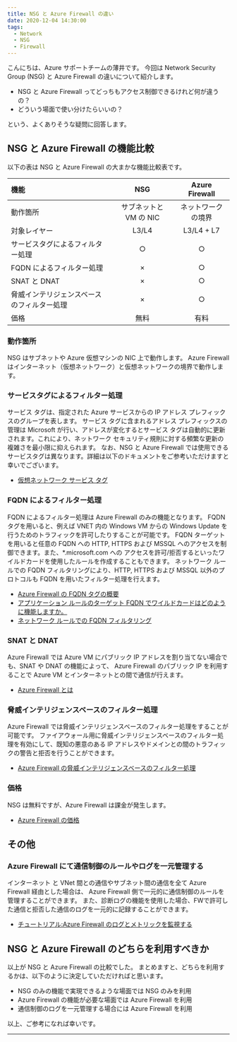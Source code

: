 ```yaml
---
title: NSG と Azure Firewall の違い
date: 2020-12-04 14:30:00 
tags:
  - Network
  - NSG
  - Firewall
---
```


こんにちは、Azure サポートチームの薄井です。
今回は Network Security Group (NSG) と Azure Firewall の違いについて紹介します。

- NSG と Azure Firewall ってどっちもアクセス制御できるけれど何が違うの？
- どういう場面で使い分けたらいいの？

という、よくありそうな疑問に回答します。

<!-- more -->

## NSG と Azure Firewall の機能比較
以下の表は NSG と Azure Firewall の大まかな機能比較表です。

|                       機能                 | NSG | Azure Firewall |
|:------------------------------------------|:---:|:--------:|
| 動作箇所           |  サブネットと VM の NIC  |    ネットワークの境界    |
| 対象レイヤー       |  L3/L4  |    L3/L4 + L7    |
| サービスタグによるフィルター処理           |  ○  |     ○    |
| FQDN によるフィルター処理              |  ×  |     ○    |
| SNAT と DNAT                               |  ×  |     ○    |
| 脅威インテリジェンスベースのフィルター処理 |  ×  |     ○    |
| 価格 |  無料  |     有料    |

### 動作箇所
NSG はサブネットや Azure 仮想マシンの NIC 上で動作します。​
Azure Firewall はインターネット（仮想ネットワーク）と仮想ネットワークの境界で動作します。​

### サービスタグによるフィルター処理
サービス タグは、指定された Azure サービスからの IP アドレス プレフィックスのグループを表します。 サービス タグに含まれるアドレス プレフィックスの管理は Microsoft が行い、アドレスが変化するとサービス タグは自動的に更新されます。これにより、ネットワーク セキュリティ規則に対する頻繁な更新の複雑さを最小限に抑えられます。
なお、NSG と Azure Firewall では使用できるサービスタグは異なります。詳細は以下のドキュメントをご参考いただけますと幸いでございます。

- [仮想ネットワーク サービス タグ](https://docs.microsoft.com/ja-jp/azure/virtual-network/service-tags-overview)

### FQDN によるフィルター処理
FQDN によるフィルター処理は Azure Firewall のみの機能となります。
FQDN タグを用いると、例えば VNET 内の Windows VM からの Windows Update を行うためのトラフィックを許可したりすることが可能です。
FQDN ターゲットを用いると任意の FQDN への HTTP, HTTPS および MSSQL へのアクセスを制御できます。また、*.microsoft.com への
アクセスを許可/拒否するといったワイルドカードを使用したルールを作成することもできます。
ネットワーク ルールでの FQDN フィルタリングにより、HTTP, HTTPS および MSSQL 以外のプロトコルも FQDN を用いたフィルター処理を行えます。

- [Azure Firewall の FQDN タグの概要](https://docs.microsoft.com/ja-jp/azure/firewall/fqdn-tags)
- [アプリケーション ルールのターゲット FQDN でワイルドカードはどのように機能しますか。](https://docs.microsoft.com/ja-jp/azure/firewall/firewall-faq#how-do-wildcards-work-in-an-application-rule-target-fqdn)
- [ネットワーク ルールでの FQDN フィルタリング](https://docs.microsoft.com/ja-jp/azure/firewall/fqdn-filtering-network-rules)

### SNAT と DNAT
Azure Firewall では Azure VM にパブリック IP アドレスを割り当てない場合でも、SNAT や DNAT の機能によって、
Azure Firewall のパブリック IP を利用することで Azure VM とインターネットとの間で通信が行えます。

- [Azure Firewall とは](https://docs.microsoft.com/ja-jp/azure/firewall/overview#outbound-snat-support)

### 脅威インテリジェンスベースのフィルター処理
Azure Firewall では脅威インテリジェンスベースのフィルター処理をすることが可能です。
ファイアウォール用に脅威インテリジェンスベースのフィルター処理を有効にして、既知の悪意のある IP アドレスやドメインとの間のトラフィックの警告と拒否を行うことができます。

- [Azure Firewall の脅威インテリジェンスベースのフィルター処理](https://docs.microsoft.com/ja-jp/azure/firewall/threat-intel)

### 価格
NSG は無料ですが、Azure Firewall は課金が発生します。

- [Azure Firewall の価格](https://azure.microsoft.com/ja-jp/pricing/details/azure-firewall/)

## その他
### Azure Firewall にて通信制御のルールやログを一元管理する
インターネット と VNet 間との通信やサブネット間の通信を全て Azure Firewall 経由とした場合は、
Azure Firewall 側で一元的に通信制御のルールを管理することができます。
また、診断ログの機能を使用した場合、FWで許可した通信と拒否した通信のログを一元的に記録することができます。

- [チュートリアル:Azure Firewall のログとメトリックを監視する](https://docs.microsoft.com/ja-jp/azure/firewall/tutorial-diagnostics)

## NSG と Azure Firewall のどちらを利用すべきか
以上が NSG と Azure Firewall の比較でした。
まとめますと、どちらを利用するかは、以下のように決定していただければと思います。

- NSG のみの機能で実現できるような場面では NSG のみを利用
- Azure Firewall の機能が必要な場面では Azure Firewall を利用
- 通信制御のログを一元管理する場合には Azure Firewall を利用

以上、ご参考になれば幸いです。

---

